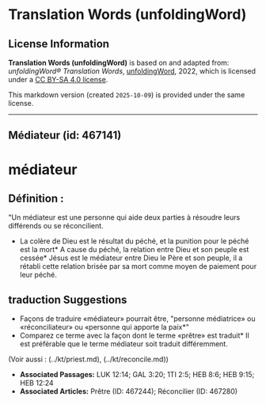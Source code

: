 # Translation Words (unfoldingWord)

## License Information

**Translation Words (unfoldingWord)** is based on and adapted from: _unfoldingWord® Translation Words_, [unfoldingWord](https://unfoldingword.org/utw), 2022, which is licensed under a [CC BY-SA 4.0 license](https://creativecommons.org/licenses/by-sa/4.0/legalcode.en).

This markdown version (created `2025-10-09`) is provided under the same license.



--------------------------------

## Médiateur (id: 467141)

médiateur
=========

Définition :
------------

"Un médiateur est une personne qui aide deux parties à résoudre leurs différends ou se réconcilient.

* La colère de Dieu est le résultat du péché, et la punition pour le péché est la mort\* A cause du péché, la relation entre Dieu et son peuple est cessée\* Jésus est le médiateur entre Dieu le Père et son peuple, il a rétabli cette relation brisée par sa mort comme moyen de paiement pour leur péché.

traduction Suggestions
----------------------

* Façons de traduire «médiateur» pourrait être, "personne médiatrice» ou «réconciliateur» ou «personne qui apporte la paix\*"
* Comparez ce terme avec la façon dont le terme «prêtre» est traduit\* Il est préférable que le terme médiateur soit traduit différemment.

(Voir aussi : (../kt/priest.md), (../kt/reconcile.md))

* **Associated Passages:** LUK 12:14; GAL 3:20; 1TI 2:5; HEB 8:6; HEB 9:15; HEB 12:24
* **Associated Articles:** Prêtre (ID: 467244); Réconcilier (ID: 467280)

